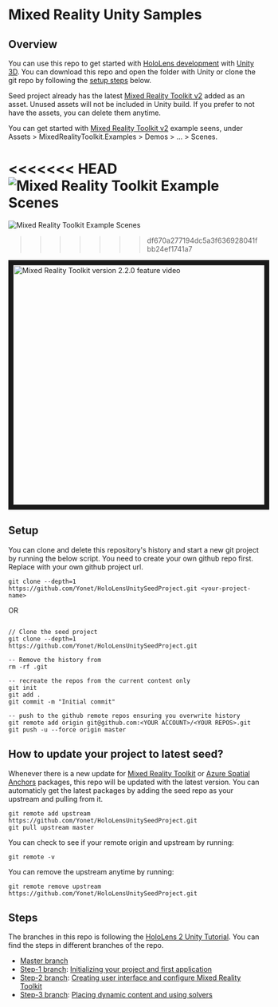 # Mixed Reality Unity Samples

## Overview

You can use this repo to get started with [HoloLens development](https://docs.microsoft.com/windows/mixed-reality/?WT.mc_id=hololensseedproject-github-ayyonet) with [Unity 3D](https://docs.microsoft.com/windows/mixed-reality/unity-development-overview?WT.mc_id=hololensseedproject-github-ayyonet). You can download this repo and open the folder with Unity or clone the git repo by following the [setup steps](#setup) below. 

Seed project already has the latest [Mixed Reality Toolkit v2](https://docs.microsoft.com/windows/mixed-reality/mrtk-getting-started?WT.mc_id=hololensseedproject-github-ayyonet) added as an asset. Unused assets will not be included in Unity build. If you prefer to not have the assets, you can delete them anytime. 

You can get started with  [Mixed Reality Toolkit v2](https://docs.microsoft.com/windows/mixed-reality/mrtk-getting-started?WT.mc_id=hololensseedproject-github-ayyonet) example seens, under Assets > MixedRealityToolkit.Examples > Demos > ... > Scenes.

<<<<<<< HEAD
![Mixed Reality Toolkit Example Scenes](./Assets/images/MRTKAssetsScenes.png)
=======
![Mixed Reality Toolkit Example Scenes](Assets/Images/MRTKAssetsScenes.png)
>>>>>>> df670a277194dc5a3f636928041fbb24ef1741a7

<a href="http://www.youtube.com/watch?feature=player_embedded&v=8FBLNoeUSvk" target="_blank"><img src="http://img.youtube.com/vi/8FBLNoeUSvk/0.jpg" 
alt="Mixed Reality Toolkit version 2.2.0 feature video" width="854" height="480" border="10"/></a>

## Setup

You can clone and delete this repository's history and start a new git project by running the below script. You need to create your own github repo first. Replace <your-project-name> with your own github project url. 

```git
git clone --depth=1 https://github.com/Yonet/HoloLensUnitySeedProject.git <your-project-name>
```

OR 
```git

// Clone the seed project
git clone --depth=1 https://github.com/Yonet/HoloLensUnitySeedProject.git

-- Remove the history from 
rm -rf .git

-- recreate the repos from the current content only
git init
git add .
git commit -m "Initial commit"

-- push to the github remote repos ensuring you overwrite history
git remote add origin git@github.com:<YOUR ACCOUNT>/<YOUR REPOS>.git
git push -u --force origin master

```
## How to update your project to latest seed?

Whenever there is a new update for  [Mixed Reality Toolkit](https://microsoft.github.io/MixedRealityToolkit-Unity/README.html?WT.mc_id=hololensseedproject-github-ayyonet) or [Azure Spatial Anchors](https://docs.microsoft.com/azure/spatial-anchors/?WT.mc_id=hololensseedproject-github-ayyonet) packages, this repo will be updated with the latest version. You can automaticly get the latest packages by adding the seed repo as your upstream and pulling from it. 

```
git remote add upstream https://github.com/Yonet/HoloLensUnitySeedProject.git
git pull upstream master
```

You can check to see if your remote origin and upstream by running:

```
git remote -v
```

You can remove the upstream anytime by running:

```
git remote remove upstream https://github.com/Yonet/HoloLensUnitySeedProject.git
```

## Steps

The branches in this repo is following the [HoloLens 2 Unity Tutorial](https://docs.microsoft.com/en-us/windows/mixed-reality/mrlearning-base?WT.mc_id=hololensseedproject-github-ayyonet). You can find the steps in different branches of the repo. 

 - [Master branch](https://github.com/Yonet/HoloLensUnitySeedProject/tree/master)
 - [Step-1 branch](https://github.com/Yonet/HoloLensUnitySeedProject/tree/step-1): [Initializing your project and first application](https://docs.microsoft.com/en-us/windows/mixed-reality/mrlearning-base-ch1?WT.mc_id=hololensseedproject-github-ayyonet)
 - [Step-2 branch](https://github.com/Yonet/HoloLensUnitySeedProject/tree/step-2): [Creating user interface and configure Mixed Reality Toolkit](https://docs.microsoft.com/en-us/windows/mixed-reality/mrlearning-base-ch2?WT.mc_id=hololensseedproject-github-ayyonet)
 - [Step-3 branch](https://github.com/Yonet/HoloLensUnitySeedProject/tree/step-3): [Placing dynamic content and using solvers](https://docs.microsoft.com/en-us/windows/mixed-reality/mrlearning-base-ch3?WT.mc_id=hololensseedproject-github-ayyonet)
